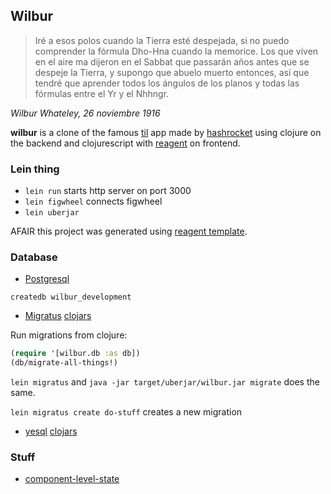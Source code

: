 ## Wilbur

> Iré a esos polos cuando la Tierra esté despejada, si no puedo comprender
> la fórmula Dho-Hna cuando la memorice.
> Los que viven en el aire ma dijeron en el Sabbat que passarán años antes
> que se despeje la Tierra, y supongo que abuelo muerto entonces, así que tendré
> que aprender todos los ángulos de los planos y todas las fórmulas entre el Yr y el Nhhngr.

_Wilbur Whateley, 26 noviembre 1916_

**wilbur** is a clone of the famous [til](https://til.hashrocket.com/) app made by
[hashrocket](https://github.com/hashrocket/hr-til) using clojure on the backend and
clojurescript with [reagent](http://reagent-project.github.io/) on frontend.

### Lein thing

 * ```lein run``` starts http server on port 3000
 * ```lein figwheel``` connects figwheel
 * ```lein uberjar```

AFAIR this project was generated using [reagent template](https://github.com/reagent-project/reagent-template).

### Database

 * [Postgresql](https://www.postgresql.org/docs/9.5/static/index.html)

```createdb wilbur_development```

 * [Migratus](https://github.com/yogthos/migratus) [clojars](https://clojars.org/migratus)

Run migrations from clojure:

```clojure
(require '[wilbur.db :as db])
(db/migrate-all-things!)
```

`lein migratus` and `java -jar target/uberjar/wilbur.jar migrate` does the same.

`lein migratus create do-stuff` creates a new migration

 * [yesql](https://github.com/krisajenkins/yesql) [clojars](https://clojars.org/yesql)

### Stuff

 * [component-level-state](https://github.com/reagent-project/reagent-cookbook/tree/master/basics/component-level-state)
